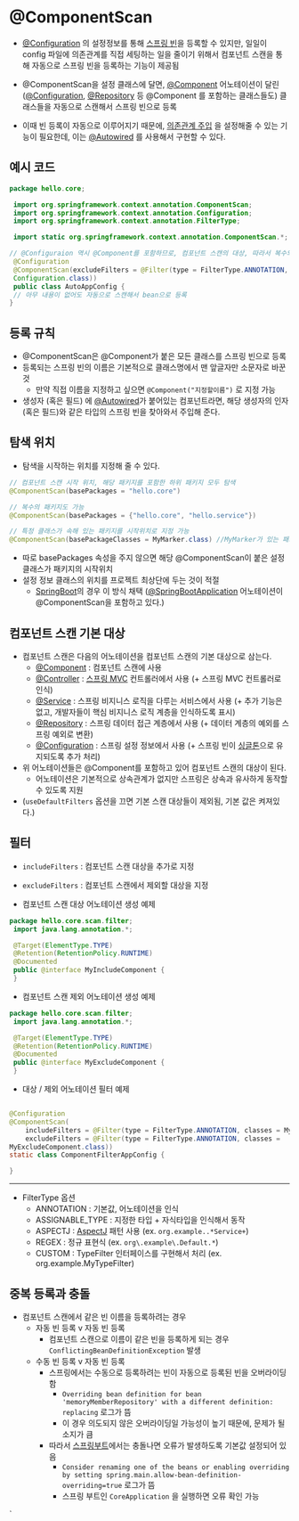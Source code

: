 # @ComponentScan

- [@Configuration](@Configuration.md) 의 설정정보를 통해 [스프링 빈](스프링%20빈.md)을 등록할 수 있지만, 일일이 config 파일에 의존관계를 직접 세팅하는 일을 줄이기 위해서 컴포넌트 스캔을 통해 자동으로 스프링 빈을 등록하는 기능이 제공됨
- @ComponentScan을 설정 클래스에 달면, [@Component](@Component.md) 어노테이션이 달린([@Configuration](@Configuration.md), [@Repository](@Repository.md) 등 @Component 를 포함하는 클래스들도) 클래스들을 자동으로 스캔해서 스프링 빈으로 등록 

- 이때 빈 등록이 자동으로 이루어지기 때문에, [의존관계 주입](의존관계%20주입(DI).md) 을 설정해줄 수 있는 기능이 필요한데, 이는 [@Autowired](@Autowired.md) 를 사용해서 구현할 수 있다.

## 예시 코드
```java
package hello.core;

 import org.springframework.context.annotation.ComponentScan;
 import org.springframework.context.annotation.Configuration;
 import org.springframework.context.annotation.FilterType;

 import static org.springframework.context.annotation.ComponentScan.*;

// @Configuraion 역시 @Component를 포함하므로, 컴포넌트 스캔의 대상, 따라서 복수의 설정파일의 정보도 같이 등록되어 버릴 수 있기 때문에 excludeFilters로 스캔 대상에서 제외
 @Configuration
 @ComponentScan(excludeFilters = @Filter(type = FilterType.ANNOTATION, classes =
 Configuration.class)) 
 public class AutoAppConfig {
 // 아무 내용이 없어도 자동으로 스캔해서 bean으로 등록
}
```


## 등록 규칙
- @ComponentScan은 @Component가 붙은 모든 클래스를 스프링 빈으로 등록
- 등록되는 스프링 빈의 이름은 기본적으로 클래스명에서 맨 앞글자만 소문자로 바꾼 것
	- 만약 직접 이름을 지정하고 싶으면 `@Component("지정할이름")` 로 지정 가능
- 생성자 (혹은 필드) 에 [@Autowired](@Autowired.md)가 붙어있는 컴포넌트라면, 해당 생성자의 인자(혹은 필드)와 같은 타입의 스프링 빈을 찾아와서 주입해 준다.  

## 탐색 위치

- 탐색을 시작하는 위치를 지정해 줄 수 있다.
```java
// 컴포넌트 스캔 시작 위치, 해당 패키지를 포함한 하위 패키지 모두 탐색
@ComponentScan(basePackages = "hello.core")

// 복수의 패키지도 가능
@ComponentScan(basePackages = {"hello.core", "hello.service"})

// 특정 클래스가 속해 있는 패키지를 시작위치로 지정 가능
@ComponentScan(basePackageClasses = MyMarker.class) //MyMarker가 있는 패키지를 시작 패키지로 하여 스캔 시작

```
- 따로 basePackages 속성을 주지 않으면 해당 @ComponentScan이 붙은 설정 클래스가 패키지의 시작위치
- 설정 정보 클래스의 위치를 프로젝트 최상단에 두는 것이 적절
	- [SpringBoot](SpringBoot.md)의 경우 이 방식 채택 ([@SpringBootApplication](@SpringBootApplication.md) 어노테이션이 @ComponentScan을 포함하고 있다.)


## 컴포넌트 스캔 기본 대상

- 컴포넌트 스캔은 다음의 어노테이션을 컴포넌트 스캔의 기본 대상으로 삼는다.
	- [@Component](@Component.md) : 컴포넌트 스캔에 사용
	- [@Controller](@Controller.md) : [스프링 MVC](스프링%20MVC.md) 컨트롤러에서 사용 (+ 스프링 MVC 컨트롤러로 인식)
	- [@Service](@Service.md) : 스프링 비지니스 로직을 다루는 서비스에서 사용 (+ 추가 기능은 없고, 개발자들이 핵심 비지니스 로직 계층을 인식하도록 표시)
	- [@Repository](@Repository.md) : 스프링 데이터 접근 계층에서 사용 (+ 데이터 계층의 예외를 스프링 예외로 변환)
	- [@Configuration](@Configuration.md) : 스프링 설정 정보에서 사용 (+ 스프링 빈이 [싱글톤](싱글톤%20패턴.md)으로 유지되도록 추가 처리)
- 위 어노테이션들은 @Component를 포함하고 있어 컴포넌트 스캔의 대상이 된다.
	- 어노테이션은 기본적으로 상속관계가 없지만 스프링은 상속과 유사하게 동작할 수 있도록 지원
- (`useDefaultFilters` 옵션을 끄면 기본 스캔 대상들이 제외됨, 기본 값은 켜져있다.)

## 필터

- `includeFilters` : 컴포넌트 스캔 대상을 추가로 지정
- `excludeFilters` : 컴포넌트 스캔에서 제외할 대상을 지정

-  컴포넌트 스캔 대상 어노테이션 생성 예제
```java
package hello.core.scan.filter;
 import java.lang.annotation.*;

 @Target(ElementType.TYPE)
 @Retention(RetentionPolicy.RUNTIME)
 @Documented
 public @interface MyIncludeComponent {
 }
```

- 컴포넌트 스캔 제외 어노테이션 생성 예제
```java
package hello.core.scan.filter;
 import java.lang.annotation.*;

 @Target(ElementType.TYPE)
 @Retention(RetentionPolicy.RUNTIME)
 @Documented
 public @interface MyExcludeComponent {
 }
```

- 대상 / 제외 어노테이션 필터 예제
```java

@Configuration
@ComponentScan(
    includeFilters = @Filter(type = FilterType.ANNOTATION, classes = MyIncludeComponent.class),
    excludeFilters = @Filter(type = FilterType.ANNOTATION, classes =
MyExcludeComponent.class))
static class ComponentFilterAppConfig {

} 
```
---

- FilterType 옵션
	- ANNOTATION : 기본값, 어노테이션을 인식
	- ASSIGNABLE_TYPE : 지정한 타입 + 자식타입을 인식해서 동작
	- ASPECTJ : [AspectJ](AspectJ.md) 패턴 사용 (ex. `org.example..*Service+`)
	- REGEX : 정규 표현식 (ex. `org\.example\.Default.*`)
	- CUSTOM : TypeFilter 인터페이스를 구현해서 처리 (ex. org.example.MyTypeFilter)


## 중복 등록과 충돌

- 컴포넌트 스캔에서 같은 빈 이름을 등록하려는 경우
	- 자동 빈 등록 v 자동 빈 등록
		- 컴포넌트 스캔으로 이름이 같은 빈을 등록하게 되는 경우 `ConflictingBeanDefinitionException` 발생
	- 수동 빈 등록 v 자동 빈 등록
		- 스프링에서는 수동으로 등록하려는 빈이 자동으로 등록된 빈을 오버라이딩 함
			- `Overriding bean definition for bean 'memoryMemberRepository' with a different definition: replacing` 로그가 뜸
			- 이 경우 의도되지 않은 오버라이딩일 가능성이 높기 때문에, 문제가 될 소지가 큼
		- 따라서 [스프링부트](SpringBoot.md)에서는 충돌나면 오류가 발생하도록 기본값 설정되어 있음
			- `Consider renaming one of the beans or enabling overriding by setting spring.main.allow-bean-definition-overriding=true` 로그가 뜸
			- 스프링 부트인 `CoreApplication` 을 실행하면 오류 확인 가능

`
 